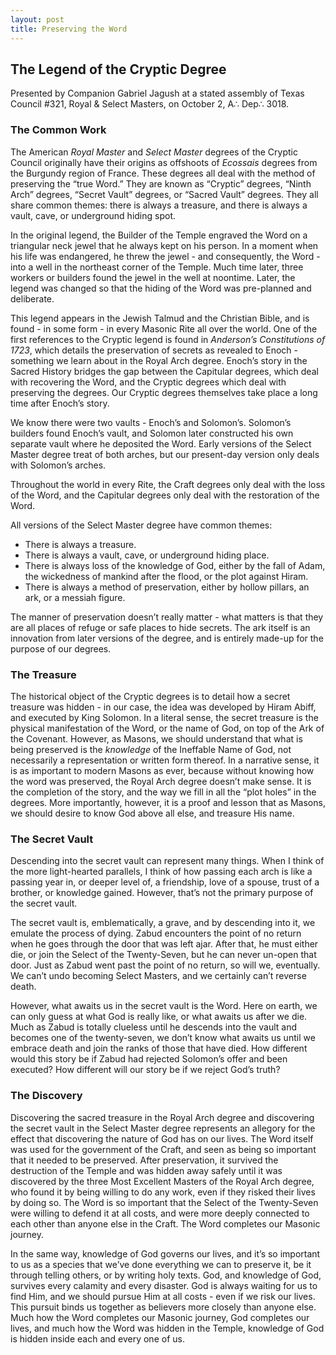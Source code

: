 ```yaml
---
layout: post
title: Preserving the Word
---
```

## The Legend of the Cryptic Degree

Presented by Companion Gabriel Jagush at a stated assembly of Texas Council #321, Royal & Select Masters, on October 2, A∴ Dep∴ 3018.

### The Common Work

The American *Royal Master* and *Select Master* degrees of the Cryptic Council originally have their origins as offshoots of *Ecossais* degrees from the Burgundy region of France. These degrees all deal with the method of preserving the “true Word.” They are known as “Cryptic” degrees, “Ninth Arch” degrees, “Secret Vault” degrees, or “Sacred Vault” degrees. They all share common themes: there is always a treasure, and there is always a vault, cave, or underground hiding spot.

In the original legend, the Builder of the Temple engraved the Word on a triangular neck jewel that he always kept on his person. In a moment when his life was endangered, he threw the jewel - and consequently, the Word - into a well in the northeast corner of the Temple. Much time later, three workers or builders found the jewel in the well at noontime. Later, the legend was changed so that the hiding of the Word was pre-planned and deliberate.

This legend appears in the Jewish Talmud and the Christian Bible, and is found - in some form - in every Masonic Rite all over the world. One of the first references to the Cryptic legend is found in *Anderson’s Constitutions of 1723*, which details the preservation of secrets as revealed to Enoch - something we learn about in the Royal Arch degree. Enoch’s story in the Sacred History bridges the gap between the Capitular degrees, which deal with recovering the Word, and the Cryptic degrees which deal with preserving the degrees. Our Cryptic degrees themselves take place a long time after Enoch’s story.

We know there were two vaults - Enoch’s and Solomon’s. Solomon’s builders found Enoch’s vault, and Solomon later constructed his own separate vault where he deposited the Word. Early versions of the Select Master degree treat of both arches, but our present-day version only deals with Solomon’s arches.

Throughout the world in every Rite, the Craft degrees only deal with the loss of the Word, and the Capitular degrees only deal with the restoration of the Word.

All versions of the Select Master degree have common themes:
* There is always a treasure.
* There is always a vault, cave, or underground hiding place.
* There is always loss of the knowledge of God, either by the fall of Adam, the wickedness of mankind after the flood, or the plot against Hiram.
* There is always a method of preservation, either by hollow pillars, an ark, or a messiah figure.

The manner of preservation doesn’t really matter - what matters is that they are all places of refuge or safe places to hide secrets. The ark itself is an innovation from later versions of the degree, and is entirely made-up for the purpose of our degrees.

### The Treasure

The historical object of the Cryptic degrees is to detail how a secret treasure was hidden - in our case, the idea was developed by Hiram Abiff, and executed by King Solomon. In a literal sense, the secret treasure is the physical manifestation of the Word, or the name of God, on top of the Ark of the Covenant. However, as Masons, we should understand that what is being preserved is the *knowledge* of the Ineffable Name of God, not necessarily a representation or written form thereof. In a narrative sense, it is as important to modern Masons as ever, because without knowing how the word was preserved, the Royal Arch degree doesn’t make sense. It is the completion of the story, and the way we fill in all the “plot holes” in the degrees. More importantly, however, it is a proof and lesson that as Masons, we should desire to know God above all else, and treasure His name.

### The Secret Vault

Descending into the secret vault can represent many things. When I think of the more light-hearted parallels, I think of how passing each arch is like a passing year in, or deeper level of, a friendship, love of a spouse, trust of a brother, or knowledge gained. However, that’s not the primary purpose of the secret vault.

The secret vault is, emblematically, a grave, and by descending into it, we emulate the process of dying. Zabud encounters the point of no return when he goes through the door that was left ajar. After that, he must either die, or join the Select of the Twenty-Seven, but he can never un-open that door. Just as Zabud went past the point of no return, so will we, eventually. We can’t undo becoming Select Masters, and we certainly can’t reverse death. 

However, what awaits us in the secret vault is the Word. Here on earth, we can only guess at what God is really like, or what awaits us after we die. Much as Zabud is totally clueless until he descends into the vault and becomes one of the twenty-seven, we don’t know what awaits us until we embrace death and join the ranks of those that have died. How different would this story be if Zabud had rejected Solomon’s offer and been executed? How different will our story be if we reject God’s truth?

### The Discovery

Discovering the sacred treasure in the Royal Arch degree and discovering the secret vault in the Select Master degree represents an allegory for the effect that discovering the nature of God has on our lives. The Word itself was used for the government of the Craft, and seen as being so important that it needed to be preserved. After preservation, it survived the destruction of the Temple and was hidden away safely until it was discovered by the three Most Excellent Masters of the Royal Arch degree, who found it by being willing to do any work, even if they risked their lives by doing so. The Word is so important that the Select of the Twenty-Seven were willing to defend it at all costs, and were more deeply connected to each other than anyone else in the Craft. The Word completes our Masonic journey.

In the same way, knowledge of God governs our lives, and it’s so important to us as a species that we’ve done everything we can to preserve it, be it through telling others, or by writing holy texts. God, and knowledge of God, survives every calamity and every disaster. God is always waiting for us to find Him, and we should pursue Him at all costs - even if we risk our lives. This pursuit binds us together as believers more closely than anyone else. Much how the Word completes our Masonic journey, God completes our lives, and much how the Word was hidden in the Temple, knowledge of God is hidden inside each and every one of us.
